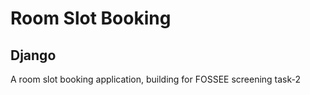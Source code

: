 # Room Slot Booking

## Django

A room slot booking application, building for FOSSEE screening task-2
